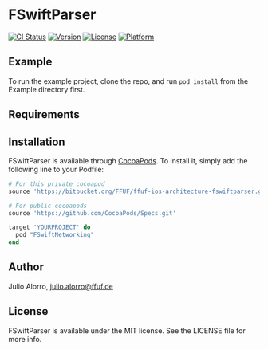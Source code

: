 # FSwiftParser

[![CI Status](http://img.shields.io/travis/hooliooo/FSwiftParser.svg?style=flat)](https://travis-ci.org/hooliooo/FSwiftParser)
[![Version](https://img.shields.io/cocoapods/v/FSwiftParser.svg?style=flat)](http://cocoapods.org/pods/FSwiftParser)
[![License](https://img.shields.io/cocoapods/l/FSwiftParser.svg?style=flat)](http://cocoapods.org/pods/FSwiftParser)
[![Platform](https://img.shields.io/cocoapods/p/FSwiftParser.svg?style=flat)](http://cocoapods.org/pods/FSwiftParser)

## Example

To run the example project, clone the repo, and run `pod install` from the Example directory first.

## Requirements

## Installation

FSwiftParser is available through [CocoaPods](http://cocoapods.org). To install
it, simply add the following line to your Podfile:

```ruby
# For this private cocoapod
source 'https://bitbucket.org/FFUF/ffuf-ios-architecture-fswiftparser.git'

# For public cocoapods
source 'https://github.com/CocoaPods/Specs.git'

target 'YOURPROJECT' do
  pod "FSwiftNetworking"
end
```

## Author

Julio Alorro, julio.alorro@ffuf.de

## License

FSwiftParser is available under the MIT license. See the LICENSE file for more info.
